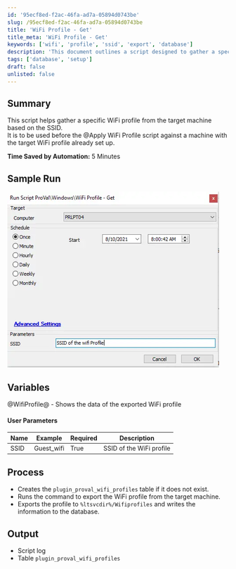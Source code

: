 ```yaml
---
id: '95ecf8ed-f2ac-46fa-ad7a-05894d0743be'
slug: /95ecf8ed-f2ac-46fa-ad7a-05894d0743be
title: 'WiFi Profile - Get'
title_meta: 'WiFi Profile - Get'
keywords: ['wifi', 'profile', 'ssid', 'export', 'database']
description: 'This document outlines a script designed to gather a specific WiFi profile from a target machine based on the SSID. It is intended for use before applying a WiFi profile to ensure the target machine has the necessary configuration. The script saves approximately 5 minutes of time through automation and includes detailed processes for exporting and logging the WiFi profile data.'
tags: ['database', 'setup']
draft: false
unlisted: false
---
```


## Summary

This script helps gather a specific WiFi profile from the target machine based on the SSID.  
It is to be used before the @Apply WiFi Profile script against a machine with the target WiFi profile already set up.  

**Time Saved by Automation:** 5 Minutes

## Sample Run

![Sample Run](../../../static/img/docs/95ecf8ed-f2ac-46fa-ad7a-05894d0743be/image_1.webp)

## Variables

@WifiProfile@ - Shows the data of the exported WiFi profile

#### User Parameters

| Name  | Example     | Required | Description                     |
|-------|-------------|----------|---------------------------------|
| SSID  | Guest_wifi  | True     | SSID of the WiFi profile        |

## Process

- Creates the `plugin_proval_wifi_profiles` table if it does not exist.
- Runs the command to export the WiFi profile from the target machine.
- Exports the profile to `%ltsvcdir%/Wifiprofiles` and writes the information to the database.

## Output

- Script log
- Table `plugin_proval_wifi_profiles`

